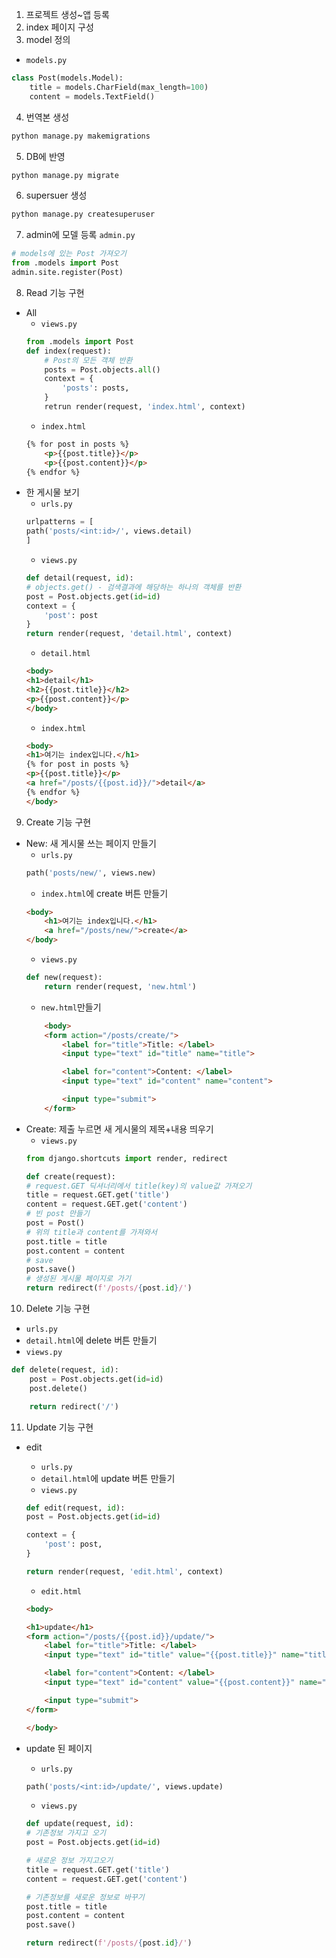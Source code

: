 1. 프로젝트 생성~앱 등록
2. index 페이지 구성
3. model 정의
- `models.py`
```python
class Post(models.Model):
    title = models.CharField(max_length=100)
    content = models.TextField()
```
4. 번역본 생성
```bash
python manage.py makemigrations
```
5. DB에 반영
```bash
python manage.py migrate
```
6. supersuer 생성
```bash
python manage.py createsuperuser
```
7. admin에 모델 등록 `admin.py`
```python
# models에 있는 Post 가져오기
from .models import Post
admin.site.register(Post)
```
8. Read 기능 구현
- All
    - `views.py`
    ```python
    from .models import Post
    def index(request):
        # Post의 모든 객체 반환
        posts = Post.objects.all()
        context = {
            'posts': posts,
        }
        retrun render(request, 'index.html', context)
    ```
    - `index.html`
    ```html
    {% for post in posts %}
        <p>{{post.title}}</p>
        <p>{{post.content}}</p>
    {% endfor %}
    ```
- 한 게시물 보기
    - `urls.py`
    ```python
    urlpatterns = [
    path('posts/<int:id>/', views.detail)
    ]
    ```
    - `views.py`
    ```python
    def detail(request, id):
    # objects.get() - 검색결과에 해당하는 하나의 객체를 반환
    post = Post.objects.get(id=id)
    context = {
        'post': post
    }
    return render(request, 'detail.html', context)
    ```
    - `detail.html`
    ```html
    <body>
    <h1>detail</h1>
    <h2>{{post.title}}</h2>
    <p>{{post.content}}</p>
    </body>
    ```
    - `index.html`
    ```html
    <body>
    <h1>여기는 index입니다.</h1>
    {% for post in posts %}
    <p>{{post.title}}</p>
    <a href="/posts/{{post.id}}/">detail</a>
    {% endfor %}
    </body>
    ```
9. Create 기능 구현
- New: 새 게시물 쓰는 페이지 만들기
    - `urls.py`
    ```python
    path('posts/new/', views.new)
    ```
    - `index.html`에 create 버튼 만들기
    ```html
    <body>
        <h1>여기는 index입니다.</h1>
        <a href="/posts/new/">create</a>
    </body>
    ```
    - `views.py`
    ```python
    def new(request):
        return render(request, 'new.html')
    ```
    - `new.html`만들기
    ```html
        <body>
        <form action="/posts/create/">
            <label for="title">Title: </label>
            <input type="text" id="title" name="title">

            <label for="content">Content: </label>
            <input type="text" id="content" name="content">

            <input type="submit">
        </form>
    ```
- Create: 제출 누르면 새 게시물의 제목+내용 띄우기
     - `views.py`
    ```python
    from django.shortcuts import render, redirect

    def create(request):
    # request.GET 딕셔너리에서 title(key)의 value값 가져오기
    title = request.GET.get('title')
    content = request.GET.get('content')
    # 빈 post 만들기
    post = Post()
    # 위의 title과 content를 가져와서
    post.title = title
    post.content = content
    # save
    post.save()
    # 생성된 게시물 페이지로 가기
    return redirect(f'/posts/{post.id}/')
    ```
10. Delete 기능 구현
- `urls.py`
- `detail.html`에 delete 버튼 만들기
- `views.py`
```python
def delete(request, id):
    post = Post.objects.get(id=id)
    post.delete()

    return redirect('/')
```
11. Update 기능 구현
- edit
    - `urls.py`
    - `detail.html`에 update 버튼 만들기
    - `views.py`
    ```python
    def edit(request, id):
    post = Post.objects.get(id=id)

    context = {
        'post': post,
    }

    return render(request, 'edit.html', context)
    ```
    - `edit.html`
    ```html
    <body>

    <h1>update</h1>
    <form action="/posts/{{post.id}}/update/">
        <label for="title">Title: </label>
        <input type="text" id="title" value="{{post.title}}" name="title">

        <label for="content">Content: </label>
        <input type="text" id="content" value="{{post.content}}" name="content">

        <input type="submit">
    </form>

    </body>
    ```

- update 된 페이지
    - `urls.py`
    ```python
    path('posts/<int:id>/update/', views.update)
    ```
    - `views.py`
    ```python
    def update(request, id):
    # 기존정보 가지고 오기
    post = Post.objects.get(id=id)

    # 새로운 정보 가지고오기
    title = request.GET.get('title')
    content = request.GET.get('content')

    # 기존정보를 새로운 정보로 바꾸기
    post.title = title
    post.content = content
    post.save()

    return redirect(f'/posts/{post.id}/')
    ```